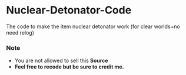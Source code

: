 # Nuclear-Detonator-Code
The code to make the item nuclear detonator work (for clear worlds+no need relog)

### Note
- You are not allowed to sell this **Source**
- **Feel free to recode but be sure to credit me.**
